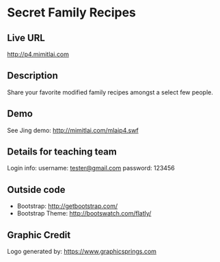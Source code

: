 # Secret Family Recipes

## Live URL
<http://p4.mimitlai.com>

## Description
Share your favorite modified family recipes amongst a select few people.

## Demo
See Jing demo:
<http://mimitlai.com/mlaip4.swf>



## Details for teaching team
Login info: 
username: tester@gmail.com
password: 123456

## Outside code
* Bootstrap: http://getbootstrap.com/
* Bootstrap Theme: http://bootswatch.com/flatly/


## Graphic Credit

Logo generated by: https://www.graphicsprings.com
